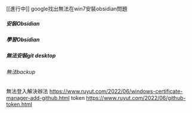 [[進行中]]
google找出無法在win7安裝obsidian問題
##### 安裝Obsidian
##### 學習Obsidian
##### 無法安裝git desktop
###### 無法backup

無法登入解決辦法
https://www.ruyut.com/2022/06/windows-certificate-manager-add-github.html
token
https://www.ruyut.com/2022/06/github-token.html





